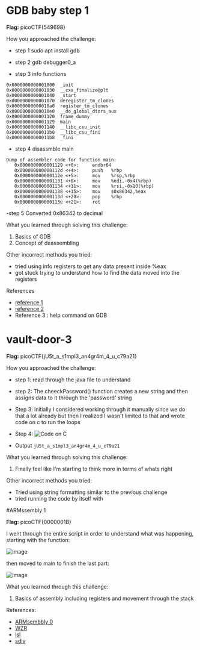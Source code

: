 # GDB baby step 1

**Flag:** picoCTF{549698}

How you approached the challenge:

- step 1
sudo apt install gdb

- step 2
gdb debugger0_a

- step 3
info functions
```
0x0000000000001000  _init
0x0000000000001030  __cxa_finalize@plt
0x0000000000001040  _start
0x0000000000001070  deregister_tm_clones
0x00000000000010a0  register_tm_clones
0x00000000000010e0  __do_global_dtors_aux
0x0000000000001120  frame_dummy
0x0000000000001129  main
0x0000000000001140  __libc_csu_init
0x00000000000011b0  __libc_csu_fini
0x00000000000011b8  _fini
```
- step 4
disassmble main

```
Dump of assembler code for function main:
   0x0000000000001129 <+0>:     endbr64
   0x000000000000112d <+4>:     push   %rbp
   0x000000000000112e <+5>:     mov    %rsp,%rbp
   0x0000000000001131 <+8>:     mov    %edi,-0x4(%rbp)
   0x0000000000001134 <+11>:    mov    %rsi,-0x10(%rbp)
   0x0000000000001138 <+15>:    mov    $0x86342,%eax
   0x000000000000113d <+20>:    pop    %rbp
   0x000000000000113e <+21>:    ret
```

-step 5
Converted 0x86342 to decimal

What you learned through solving this challenge:

1. Basics of GDB 
2. Concept of deassembling


Other incorrect methods you tried:

- tried using info registers to get any data present inside %eax
- got stuck trying to understand how to find the data moved into the registers 


References

- [reference 1](https://www.tutorialspoint.com/gnu_debugger/index.htm)
- [reference 2](https://www.geeksforgeeks.org/gdb-step-by-step-introduction/)
- Reference 3 : help command on GDB



# vault-door-3

**Flag:** picoCTF{jU5t_a_s1mpl3_an4gr4m_4_u_c79a21}

How you approached the challenge:

- step 1:
   read through the java file to understand 


- step 2:
   The cheeckPassword() function creates a new string and then assigns data to it through the 'password' string

- Step 3:
   initially I considered working through it manually since we do that a lot already but then I realized I wasn't limited to that and wrote code on c to run the loops

- Step 4:
  ![Code on C](https://github.com/user-attachments/assets/2270bb2d-74a0-4e5b-a91d-48fb165152f1)


- Output 
   ```jU5t_a_s1mpl3_an4gr4m_4_u_c79a21```


What you learned through solving this challenge:

1. Finally feel like I'm starting to think more in terms of whats right

Other incorrect methods you tried:
- Tried using string formatting similar to the previous challenge 
- tried running the code by itself with


#ARMssembly 1

**Flag:** picoCTF{0000001B}

I went through the entire script in order to understand what was happening, starting with the function:

![image](https://github.com/user-attachments/assets/f19507c2-5859-4ce1-aa2a-7777ea81334a)

then moved to main to finish the last part:

![image](https://github.com/user-attachments/assets/c728ad74-48a1-4db4-8bfa-6567bf42d05f)

What you learned through this challenge:
1. Basics of assembly including registers and movement through the stack

References:
- [ARMsembbly 0](https://www.youtube.com/watch?v=1d-6Hv1c39c)
- [WZR](https://developer.arm.com/documentation/dui0801/l/Overview-of-AArch64-state/Registers-in-AArch64-state)
- [lsl](https://www.studocu.com/en-us/document/massachusetts-institute-of-technology/computer-system-architecture/shift-and-rotate-instructions/54580778)
- [sdiv](https://developer.arm.com/documentation/dui0473/m/arm-and-thumb-instructions/sdiv)




